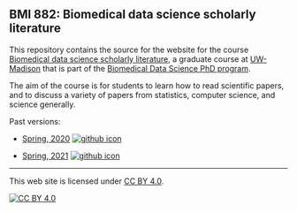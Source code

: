 ## BMI 882: Biomedical data science scholarly literature

This repository contains the source for the website for the course
[Biomedical data science scholarly
literature](https://kbroman.org/BMI882), a graduate course at
[UW-Madison](https://wisc.edu) that is part of the
[Biomedical Data Science PhD program](https://biostat.wiscweb.wisc.edu/education/current-students/phd-bds/).

The aim of the course is for students to learn how to read scientific
papers, and to discuss a variety of papers from statistics,
computer science, and science generally.

Past versions:

- [Spring, 2020](https://kbroman.org/BMI882_spring2020/)
  [![github icon](https://kbroman.org/icons16/github-icon.png)](https://github.com/kbroman/BMI882_spring2020/)

- [Spring, 2021](https://kbroman.org/BMI882_spring2021/)
  [![github icon](https://kbroman.org/icons16/github-icon.png)](https://github.com/kbroman/BMI882_spring2021/)

---

This web site is licensed under
[CC BY 4.0](https://creativecommons.org/licenses/by/4.0/).

[![CC BY 4.0](https://licensebuttons.net/l/by/4.0/88x31.png)](https://creativecommons.org/licenses/by/4.0/)
